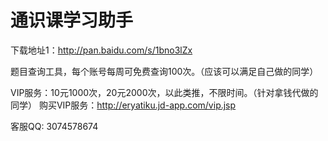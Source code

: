 通识课学习助手
=======
下载地址1：http://pan.baidu.com/s/1bno3lZx

题目查询工具，每个账号每周可免费查询100次。（应该可以满足自己做的同学）

VIP服务：10元1000次，20元2000次，以此类推，不限时间。（针对拿钱代做的同学）
购买VIP服务：http://eryatiku.jd-app.com/vip.jsp

客服QQ: 3074578674
